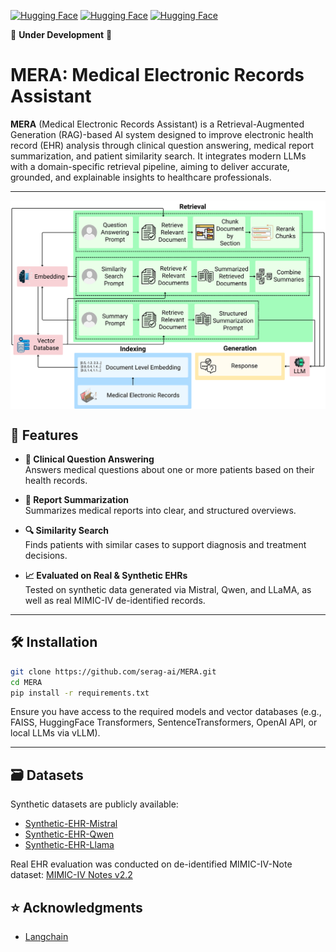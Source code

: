 [![Hugging Face](https://img.shields.io/badge/HuggingFace-Dataset-orange.svg)](https://huggingface.co/datasets/serag-ai/Synthetic-EHR-Mistral)
[![Hugging Face](https://img.shields.io/badge/HuggingFace-Dataset-purple.svg)](https://huggingface.co/datasets/serag-ai/Synthetic-EHR-Qwen)
[![Hugging Face](https://img.shields.io/badge/HuggingFace-Dataset-blue.svg)](https://huggingface.co/serag-ai/datasets/Synthetic-EHR-Llama) 


🚧 **Under Development** 🚧  

# MERA: Medical Electronic Records Assistant

**MERA** (Medical Electronic Records Assistant) is a Retrieval-Augmented Generation (RAG)-based AI system designed to improve electronic health record (EHR) analysis through clinical question answering, medical report summarization, and patient similarity search. It integrates modern LLMs with a domain-specific retrieval pipeline, aiming to deliver accurate, grounded, and explainable insights to healthcare professionals.


---

 <p align="center">
  <img align="center" src="./assets/intro.png" width="800px" alt=" Graphical illustration of the MERA architecture. It comprises three modules: indexing the medical records, retrieve based on the query from the user, and generate response using LLM based on the retrieval document and prompt."/>
 </p>

## 🧠 Features

- **💬 Clinical Question Answering**  
  Answers medical questions about one or more patients based on their health records.

- **📄 Report Summarization**  
  Summarizes medical reports into clear, and structured overviews.

- **🔍 Similarity Search**  
  Finds patients with similar cases to support diagnosis and treatment decisions.

- **📈 Evaluated on Real & Synthetic EHRs**  
  Tested on synthetic data generated via Mistral, Qwen, and LLaMA, as well as real MIMIC-IV de-identified records.

---

## 🛠️ Installation

```bash
git clone https://github.com/serag-ai/MERA.git
cd MERA
pip install -r requirements.txt
```

Ensure you have access to the required models and vector databases (e.g., FAISS, HuggingFace Transformers, SentenceTransformers, OpenAI API, or local LLMs via vLLM).

---

## 🗃️ Datasets

Synthetic datasets are publicly available:

- [Synthetic-EHR-Mistral](https://huggingface.co/datasets/serag-ai/Synthetic-EHR-Mistral)
- [Synthetic-EHR-Qwen](https://huggingface.co/datasets/serag-ai/Synthetic-EHR-Qwen)
- [Synthetic-EHR-Llama](https://huggingface.co/serag-ai/datasets/Synthetic-EHR-Llama)

Real EHR evaluation was conducted on de-identified MIMIC-IV-Note dataset: [MIMIC-IV Notes v2.2](https://physionet.org/content/mimic-iv-note/2.2/)


## ⭐ Acknowledgments

- [Langchain](https://github.com/langchain-ai/langchain)